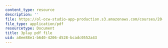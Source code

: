 ```yaml
---
content_type: resource
description: ''
file: https://ol-ocw-studio-app-production.s3.amazonaws.com/courses/20-219-becoming-the-next-bill-nye-writing-and-hosting-the-educational-show-january-iap-2015/a8ee88e1b6404206d528bcadc0552a43_iR6FUYCNi5A.pdf
file_type: application/pdf
resourcetype: Document
title: 3play pdf file
uid: a8ee88e1-b640-4206-d528-bcadc0552a43
---
```

